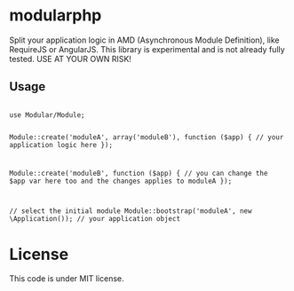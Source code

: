 modularphp
==========

Split your application logic in AMD (Asynchronous Module Definition), like RequireJS or AngularJS.
This library is experimental and is not already fully tested. USE AT YOUR OWN RISK!

Usage
-----

<code>
use Modular/Module;

Module::create('moduleA', array('moduleB'), function ($app) {
  // your application logic here
});

Module::create('moduleB', function ($app) {
  // you can change the $app var here too and the changes applies to moduleA
});

// select the initial module
Module::bootstrap('moduleA', new \Application()); // your application object
</code>

License
=======

This code is under MIT license.
